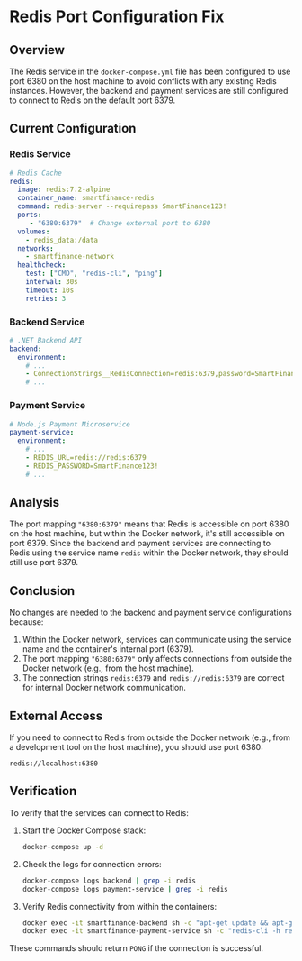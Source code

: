 # Redis Port Configuration Fix

## Overview

The Redis service in the `docker-compose.yml` file has been configured to use port 6380 on the host machine to avoid conflicts with any existing Redis instances. However, the backend and payment services are still configured to connect to Redis on the default port 6379.

## Current Configuration

### Redis Service
```yaml
# Redis Cache
redis:
  image: redis:7.2-alpine
  container_name: smartfinance-redis
  command: redis-server --requirepass SmartFinance123!
  ports:
     - "6380:6379"  # Change external port to 6380
  volumes:
    - redis_data:/data
  networks:
    - smartfinance-network
  healthcheck:
    test: ["CMD", "redis-cli", "ping"]
    interval: 30s
    timeout: 10s
    retries: 3
```

### Backend Service
```yaml
# .NET Backend API
backend:
  environment:
    # ...
    - ConnectionStrings__RedisConnection=redis:6379,password=SmartFinance123!
    # ...
```

### Payment Service
```yaml
# Node.js Payment Microservice
payment-service:
  environment:
    # ...
    - REDIS_URL=redis://redis:6379
    - REDIS_PASSWORD=SmartFinance123!
    # ...
```

## Analysis

The port mapping `"6380:6379"` means that Redis is accessible on port 6380 on the host machine, but within the Docker network, it's still accessible on port 6379. Since the backend and payment services are connecting to Redis using the service name `redis` within the Docker network, they should still use port 6379.

## Conclusion

No changes are needed to the backend and payment service configurations because:

1. Within the Docker network, services can communicate using the service name and the container's internal port (6379).
2. The port mapping `"6380:6379"` only affects connections from outside the Docker network (e.g., from the host machine).
3. The connection strings `redis:6379` and `redis://redis:6379` are correct for internal Docker network communication.

## External Access

If you need to connect to Redis from outside the Docker network (e.g., from a development tool on the host machine), you should use port 6380:

```
redis://localhost:6380
```

## Verification

To verify that the services can connect to Redis:

1. Start the Docker Compose stack:
   ```bash
   docker-compose up -d
   ```

2. Check the logs for connection errors:
   ```bash
   docker-compose logs backend | grep -i redis
   docker-compose logs payment-service | grep -i redis
   ```

3. Verify Redis connectivity from within the containers:
   ```bash
   docker exec -it smartfinance-backend sh -c "apt-get update && apt-get install -y redis-tools && redis-cli -h redis -p 6379 -a SmartFinance123! ping"
   docker exec -it smartfinance-payment-service sh -c "redis-cli -h redis -p 6379 -a SmartFinance123! ping"
   ```

These commands should return `PONG` if the connection is successful.